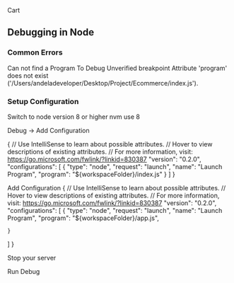 Cart

## Debugging in Node

### Common Errors
Can not find a Program To Debug
Unverified breakpoint
Attribute 'program' does not exist ('/Users/andeladeveloper/Desktop/Project/Ecommerce/index.js').


### Setup Configuration
Switch to node version 8 or higher
nvm use 8


Debug -> Add Configuration 

{
  // Use IntelliSense to learn about possible attributes.
  // Hover to view descriptions of existing attributes.
  // For more information, visit: https://go.microsoft.com/fwlink/?linkid=830387
  "version": "0.2.0",
  "configurations": [
    {
      "type": "node",
      "request": "launch",
      "name": "Launch Program",
      "program": "${workspaceFolder}/index.js"
    }
  ]
}


Add Configuration
{
  // Use IntelliSense to learn about possible attributes.
  // Hover to view descriptions of existing attributes.
  // For more information, visit: https://go.microsoft.com/fwlink/?linkid=830387
  "version": "0.2.0",
  "configurations": [
    {
      "type": "node",
      "request": "launch",
      "name": "Launch Program",
      "program": "${workspaceFolder}/app.js",
      
    }
  ]
}


Stop your server


Run Debug






